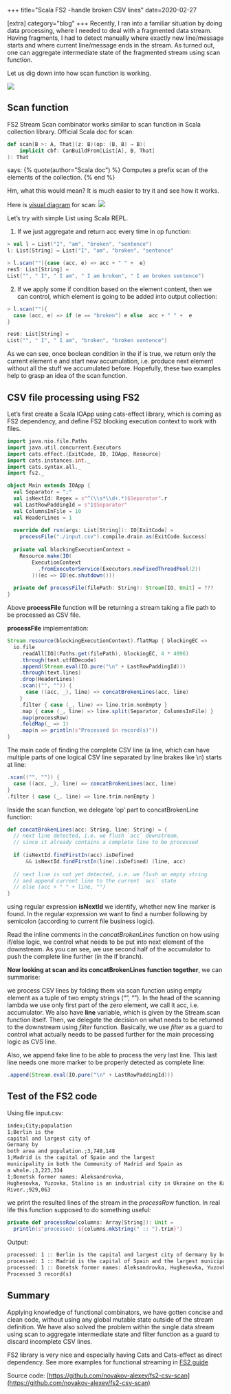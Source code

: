 +++
title="Scala FS2 - handle broken CSV lines"
date=2020-02-27

[extra]
category="blog"
+++
Recently, I ran into a familiar situation by doing data processing, where I needed to deal with a fragmented data stream. Having fragments, I had to detect manually where exactly new line/message starts and where current line/message ends in the stream. As turned out, one can aggregate intermediate state of the fragmented stream using scan function.

Let us dig down into how scan function is working.

<img class="filldiv" src="/scala-fs2/stream-fs2.jpeg"/>


## Scan function

FS2 Stream Scan combinator works similar to scan function in Scala collection library. Official Scala doc for scan:

```scala
def scan[B >: A, That](z: B)(op: (B, B) ⇒ B)(
    implicit cbf: CanBuildFrom[List[A], B, That]
): That
```

says:
{% quote(author="Scala doc") %}
Computes a prefix scan of the elements of the collection.
{% end %}

Hm, what this would mean? It is much easier to try it and see how it works.

Here is [visual diagram](https://superruzafa.github.io/visual-scala-reference/scanLeft) for scan:
<img src="/img/blog/scanLeft.svg">

Let’s try with simple List using Scala REPL.

1. If we just aggregate and return acc every time in op function:

```scala
> val l = List("I", "am", "broken", "sentence")
l: List[String] = List("I", "am", "broken", "sentence"

> l.scan(""){case (acc, e) => acc + " " +  e}
res5: List[String] = 
List("", " I", " I am", " I am broken", " I am broken sentence")
```

2. If we apply some if condition based on the element content, then we can control, which element is going to be added into output collection:

```scala
> l.scan(""){
  case (acc, e) => if (e == "broken") e else  acc + " " +  e
}

res6: List[String] = 
List("", " I", " I am", "broken", "broken sentence")
```

As we can see, once boolean condition in the if is true, we return only the current element e and start new accumulation, i.e. produce next element without all the stuff we accumulated before. Hopefully, these two examples help to grasp an idea of the scan function.

## CSV file processing using FS2

Let’s first create a Scala IOApp using cats-effect library, which is coming as FS2 dependency, and define FS2 blocking execution context to work with files.

```scala
import java.nio.file.Paths
import java.util.concurrent.Executors
import cats.effect.{ExitCode, IO, IOApp, Resource}
import cats.instances.int._
import cats.syntax.all._
import fs2._

object Main extends IOApp {
  val Separator = ";"
  val isNextId: Regex = s"^(\\s*\\d+.*)$Separator".r
  val LastRowPaddingId = s"1$Separator"
  val ColumnsInFile = 10
  val HeaderLines = 1  
  
  override def run(args: List[String]): IO[ExitCode] =
    processFile("./input.csv").compile.drain.as(ExitCode.Success)  
    
  private val blockingExecutionContext =
    Resource.make(IO(
        ExecutionContext
          .fromExecutorService(Executors.newFixedThreadPool(2))
        ))(ec => IO(ec.shutdown()))  
        
  private def processFile(filePath: String): Stream[IO, Unit] = ???
}
```

Above **processFile** function will be returning a stream taking a file path to be processed as CSV file.

**processFile** implementation:

```scala
Stream.resource(blockingExecutionContext).flatMap { blockingEC =>
  io.file
    .readAll[IO](Paths.get(filePath), blockingEC, 4 * 4096)
    .through(text.utf8Decode)
    .append(Stream.eval(IO.pure("\n" + LastRowPaddingId)))
    .through(text.lines)
    .drop(HeaderLines)
    .scan(("", "")) {
      case ((acc, _), line) => concatBrokenLines(acc, line)
    }
    .filter { case (_, line) => line.trim.nonEmpty }
    .map { case (_, line) => line.split(Separator, ColumnsInFile) }
    .map(processRow)
    .foldMap(_ => 1)
    .map(n => println(s"Processed $n record(s)"))
}
```

The main code of finding the complete CSV line (a line, which can have multiple parts of one logical CSV line separated by line brakes like \n) starts at line:

```scala
.scan(("", "")) {
  case ((acc, _), line) => concatBrokenLines(acc, line)
}
.filter { case (_, line) => line.trim.nonEmpty }
```

Inside the scan function, we delegate ‘op’ part to concatBrokenLine function:

```scala
def concatBrokenLines(acc: String, line: String) = {  
  // next line detected, i.e. we flush `acc` downstream,
  // since it already contains a complete line to be processed
 
  if (isNextId.findFirstIn(acc).isDefined 
      && isNextId.findFirstIn(line).isDefined) (line, acc)
  
  // next line is not yet detected, i.e. we flush an empty string 
  // and append current line to the current `acc` state  
  // else (acc + " " + line, "")
}
```

using regular expression **isNextId** we identify, whether new line marker is found. In the regular expression we want to find a number following by semicolon (according to current file business logic).

Read the inline comments in the _concatBrokenLines_ function on how using if/else logic, we control what needs to be put into next element of the downstream. As you can see, we use second half of the accumulator to push the complete line further (in the if branch).

**Now looking at scan and its concatBrokenLines function together**, we can summarise:

we process CSV lines by folding them via scan function using empty element as a tuple of two empty strings (“”, “”). In the head of the scanning lambda we use only first part of the zero element, we call it acc, i.e. accumulator. We also have **line** variable, which is given by the Stream.scan function itself. Then, we delegate the decision on what needs to be returned to the downstream using _filter_ function. Basically, we use _filter_ as a guard to control what actually needs to be passed further for the main processing logic as CVS line.

Also, we append fake line to be able to process the very last line. This last line needs one more marker to be properly detected as complete line:

```scala
.append(Stream.eval(IO.pure("\n" + LastRowPaddingId)))
```

## Test of the FS2 code

Using file input.csv:

```txt
index;City;population
1;Berlin is the
capital and largest city of
Germany by
both area and population.;3,748,148
1;Madrid is the capital of Spain and the largest
municipality in both the Community of Madrid and Spain as
a whole.;3,223,334
1;Donetsk former names: Aleksandrovka,
Hughesovka, Yuzovka, Stalino is an industrial city in Ukraine on the Kalmius
River.;929,063
```

we print the resulted lines of the stream in the _processRow_ function. In real life this function supposed to do something useful:

```scala
private def processRow(columns: Array[String]): Unit = 
  println(s"processed: ${columns.mkString(" :: ").trim}")
```

Output:

```txt
processed: 1 :: Berlin is the capital and largest city of Germany by both area and population. :: 3,748,148
processed: 1 :: Madrid is the capital of Spain and the largest municipality in both the Community of Madrid and Spain as a whole. :: 3,223,334
processed: 1 :: Donetsk former names: Aleksandrovka, Hughesovka, Yuzovka, Stalino is an industrial city in Ukraine on the Kalmius River. :: 929,063
Processed 3 record(s)
```

## Summary

Applying knowledge of functional combinators, we have gotten concise and clean code, without using any global mutable state outside of the stream definition. We have also solved the problem within the single data stream using scan to aggregate intermediate state and filter function as a guard to discard incomplete CSV lines.

FS2 library is very nice and especially having Cats and Cats-effect as direct dependency. 
See more examples for functional streaming in [FS2 guide](https://fs2.io/guide.htm)

Source code: [https://github.com/novakov-alexey/fs2-csv-scan](https://github.com/novakov-alexey/fs2-csv-scan)